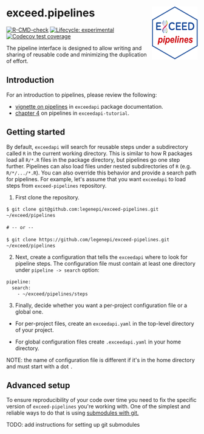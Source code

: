 # exceed.pipelines <a href="https://data.exceed.le.ac.uk/docs/exceedapi"><img src="man/figures/logo.png" align="right" height="139" /></a>

<!-- badges: start -->
[![R-CMD-check](https://github.com/altaf-ali/exceed.pipelines/workflows/R-CMD-check/badge.svg)](https://github.com/altaf-ali/exceed.pipelines/actions)
[![Lifecycle: experimental](https://img.shields.io/badge/lifecycle-experimental-orange.svg)](https://lifecycle.r-lib.org/articles/stages.html#experimental)
[![Codecov test coverage](https://codecov.io/gh/altaf-ali/exceed.pipelines/branch/main/graph/badge.svg)](https://app.codecov.io/gh/altaf-ali/exceed.pipelines?branch=main)
<!-- badges: end -->

The pipeline interface is designed to allow writing and sharing of reusable
code and minimizing the duplication of effort.

## Introduction

For an introduction to pipelines, please review the following:

-   [vignette on
    pipelines](https://dev.exceed.le.ac.uk/exceedapi/articles/data_pipelines_intro.html)
    in `exceedapi` package documentation.
-   [chapter 4](https://dev.exceed.le.ac.uk/exceedapi/tutorial/pipelines.html)
    on pipelines in `exceedapi-tutorial`.

## Getting started

By default, `exceedapi` will search for reusable steps under a subdirectory
called `R` in the current working directory. This is similar to how R packages
load all `R/*.R` files in the package directory, but pipelines go one step
further. Pipelines can also load files under nested subdirectories of `R` (e.g.
`R/*/.../*.R`). You can also override this behavior and provide a search path
for pipelines. For example, let's assume that you want `exceedapi` to load
steps from `exceed-pipelines` repository.

1.  First clone the repository.

```{bash}
$ git clone git@github.com:legenepi/exceed-pipelines.git ~/exceed/pipelines

# -- or --

$ git clone https://github.com/legenepi/exceed-pipelines.git ~/exceed/pipelines
```

2.  Next, create a configuration that tells the `exceedapi` where to look for
    pipeline steps. The configuration file must contain at least one directory
    under `pipeline -> search` option:

```{yaml}
pipeline:
  search:
    - ~/exceed/pipelines/steps
```

3.  Finally, decide whether you want a per-project configuration file or a
    global one.

-   For per-project files, create an `exceedapi.yaml` in the top-level
    directory of your project.

-   For global configuration files create `.exceedapi.yaml` in your home
    directory.

NOTE: the name of configuration file is different if it's in the home directory
and must start with a dot `.`

## Advanced setup

To ensure reproducibility of your code over time you need to fix the specific
version of `exceed-pipelines` you're working with. One of the simplest and
reliable ways to do that is using [submodules with
git.](https://git-scm.com/book/en/v2/Git-Tools-Submodules)

TODO: add instructions for setting up git submodules


